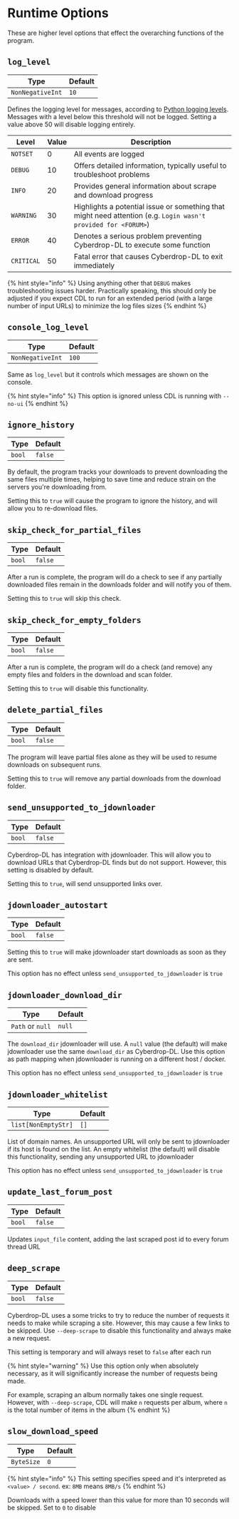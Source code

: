# Runtime Options

These are higher level options that effect the overarching functions of the program.

## `log_level`

| Type           | Default  |
|----------------|----------|
| `NonNegativeInt` | `10`|

Defines the logging level for messages, according to [Python logging levels](https://docs.python.org/3/library/logging.html#levels). Messages with a level below this threshold will not be logged. Setting a value above 50 will disable logging entirely.

| Level          | Value | Description |
|----------------|----------|----------|
| `NOTSET`   | 0  | All events are logged |
| `DEBUG`    | 10 | Offers detailed information, typically useful to troubleshoot problems |
| `INFO`     | 20 | Provides general information about scrape and download progress|
| `WARNING`  | 30 | Highlights a potential issue or something that might need attention (e.g. `Login wasn't provided for <FORUM>`)|
| `ERROR`    | 40 | Denotes a serious problem preventing Cyberdrop-DL to execute some function |
| `CRITICAL` | 50 | Fatal error that causes Cyberdrop-DL to exit immediately |

{% hint style="info" %}
Using anything other that `DEBUG` makes troubleshooting issues harder. Practically speaking, this should only be adjusted if you expect CDL to run for an extended period (with a large number of input URLs) to minimize the log files sizes
{% endhint %}

## `console_log_level`

| Type           | Default  |
|----------------|----------|
| `NonNegativeInt` | `100`|

Same as `log_level` but it controls which messages are shown on the console.

{% hint style="info" %}
This option is ignored unless CDL is running with `--no-ui`
{% endhint %}

## `ignore_history`

| Type           | Default  |
|----------------|----------|
| `bool` | `false`|

By default, the program tracks your downloads to prevent downloading the same files multiple times, helping to save time and reduce strain on the servers you're downloading from.

Setting this to `true` will cause the program to ignore the history, and will allow you to re-download files.

## `skip_check_for_partial_files`


| Type           | Default  |
|----------------|----------|
| `bool` | `false`|

After a run is complete, the program will do a check to see if any partially downloaded files remain in the downloads folder and will notify you of them.

Setting this to `true` will skip this check.

## `skip_check_for_empty_folders`


| Type           | Default  |
|----------------|----------|
| `bool` | `false`|

After a run is complete, the program will do a check (and remove) any empty files and folders in the download and scan folder.

Setting this to `true` will disable this functionality.

## `delete_partial_files`


| Type           | Default  |
|----------------|----------|
| `bool` | `false`|

The program will leave partial files alone as they will be used to resume downloads on subsequent runs.

Setting this to `true` will remove any partial downloads from the download folder.

## `send_unsupported_to_jdownloader`


| Type           | Default  |
|----------------|----------|
| `bool` | `false`|

Cyberdrop-DL has integration with jdownloader. This will allow you to download URLs that Cyberdrop-DL finds but do not support. However, this setting is disabled by default.

Setting this to `true`, will send unsupported links over.

## `jdownloader_autostart`


| Type           | Default  |
|----------------|----------|
| `bool` | `false`|

Setting this to `true` will make jdownloader start downloads as soon as they are sent.

This option has no effect unless `send_unsupported_to_jdownloader` is `true`

## `jdownloader_download_dir`

| Type           | Default  |
|----------------|----------|
| `Path` or `null` | `null`|

The `download_dir` jdownloader will use. A `null` value (the default) will make jdownloader use the same `download_dir` as Cyberdrop-DL. Use this option as path mapping when jdownloader is running on a different host / docker.

This option has no effect unless `send_unsupported_to_jdownloader` is `true`

## `jdownloader_whitelist`

| Type           | Default  |
|----------------|----------|
| `list[NonEmptyStr]` | `[]`|

List of domain names. An unsupported URL will only be sent to jdownloader if its host is found on the list. An empty whitelist (the default) will disable this functionality, sending any unsupported URL to jdownloader

This option has no effect unless `send_unsupported_to_jdownloader` is `true`


## `update_last_forum_post`

| Type           | Default  |
|----------------|----------|
| `bool` | `false`|

Updates `input_file` content, adding the last scraped post id to every forum thread URL

## `deep_scrape`

| Type           | Default  |
|----------------|----------|
| `bool` | `false`|

Cyberdrop-DL uses a some tricks to try to reduce the number of requests it needs to make while scraping a site. However, this may cause a few links to be skipped. Use `--deep-scrape` to disable this functionality and always make a new request.

This setting is temporary and will always reset to `false` after each run

{% hint style="warning" %}
Use this option only when absolutely necessary, as it will significantly increase the number of requests being made.

For example, scraping an album normally takes one single request. However, with `--deep-scrape`, CDL will make `n` requests per album, where `n` is the total number of items in the album
{% endhint %}

## `slow_download_speed`

| Type           | Default  |
|----------------|----------|
| `ByteSize` | `0`|

{% hint style="info" %}
This setting specifies speed and it's interpreted as `<value> / second`. ex: `8MB` means `8MB/s`
{% endhint %}

Downloads with a speed lower than this value for more than 10 seconds will be skipped. Set to `0` to disable
